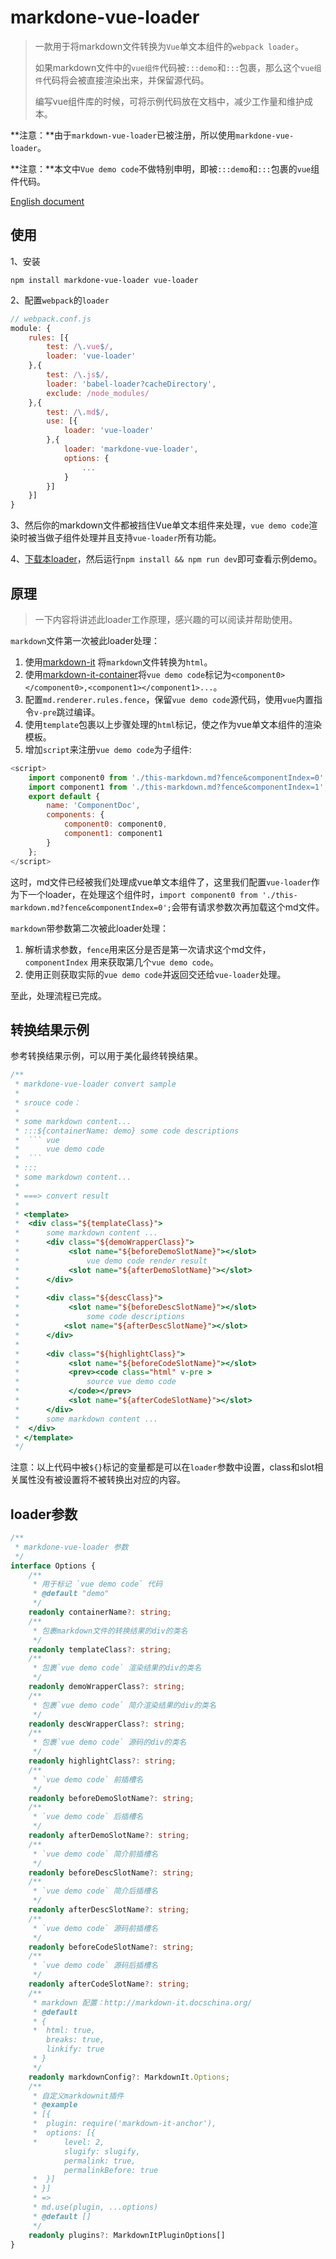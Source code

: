 # markdone-vue-loader

> 一款用于将markdown文件转换为`Vue`单文本组件的`webpack loader`。
>
> 如果markdown文件中的`vue组件`代码被`:::demo`和`:::`包裹，那么这个`vue组件`代码将会被直接渲染出来，并保留源代码。
>
> 编写vue组件库的时候，可将示例代码放在文档中，减少工作量和维护成本。

**注意：**由于`markdown-vue-loader`已被注册，所以使用`markdone-vue-loader`。

**注意：**本文中`Vue demo code`不做特别申明，即被`:::demo`和`:::`包裹的`vue`组件代码。

[English document](README.md)

## 使用

1、安装

```shell
npm install markdone-vue-loader vue-loader
```

2、配置`webpack`的`loader`

```js
// webpack.conf.js
module: {
    rules: [{
        test: /\.vue$/,
        loader: 'vue-loader'
    },{
        test: /\.js$/,
        loader: 'babel-loader?cacheDirectory',
        exclude: /node_modules/
    },{
        test: /\.md$/,
        use: [{
            loader: 'vue-loader'
        },{
            loader: 'markdone-vue-loader',
            options: {
                ...
            }
        }]
    }]
}
```

3、然后你的markdown文件都被挡住Vue单文本组件来处理，`vue demo code`渲染时被当做子组件处理并且支持`vue-loader`所有功能。

4、[下载本loader](https://github.com/linlinyang/md-vue-loader)，然后运行`npm install && npm run dev`即可查看示例demo。



## 原理

> 一下内容将讲述此loader工作原理，感兴趣的可以阅读并帮助使用。

`markdown`文件第一次被此loader处理：

1. 使用[markdown-it](https://www.npmjs.com/package/markdown-it) 将`markdown`文件转换为`html`。
2. 使用[markdown-it-container](https://www.npmjs.com/package/markdown-it-container)将`vue demo code`标记为`<component0></component0>,<component1></component1>...`。
3. 配置`md.renderer.rules.fence`，保留`vue demo code`源代码，使用`vue`内置指令`v-pre`跳过编译。
4. 使用`template`包裹以上步骤处理的`html`标记，使之作为vue单文本组件的渲染模板。
5. 增加`script`来注册`vue demo code`为子组件:

```javascript
<script>
	import component0 from './this-markdown.md?fence&componentIndex=0';
    import component1 from './this-markdown.md?fence&componentIndex=1';
    export default {
        name: 'ComponentDoc',
        components: {
            component0: component0,
            component1: component1
        }
    };
</script>
```

这时，md文件已经被我们处理成vue单文本组件了，这里我们配置`vue-loader`作为下一个loader，在处理这个组件时，`import component0 from './this-markdown.md?fence&componentIndex=0';`会带有请求参数次再加载这个md文件。

`markdown`带参数第二次被此loader处理：

1. 解析请求参数，`fence`用来区分是否是第一次请求这个md文件， `componentIndex` 用来获取第几个`vue demo code`。
2. 使用正则获取实际的`vue demo code`并返回交还给`vue-loader`处理。

至此，处理流程已完成。

## 转换结果示例

参考转换结果示例，可以用于美化最终转换结果。

```js
/**
 * markdone-vue-loader convert sample
 * 
 * srouce code：
 * 
 * some markdown content...
 * :::${containerName: demo} some code descriptions
 *  ``` vue
 *      vue demo code
 *  ```
 * :::
 * some markdown content...
 * 
 * ===> convert result
 * 
 * <template>
 *  <div class="${templateClass}">
 *      some markdown content ...
 *      <div class="${demoWrapperClass}">
 *           <slot name="${beforeDemoSlotName}"></slot>
 *               vue demo code render result
 *           <slot name="${afterDemoSlotName}"></slot>
 *      </div>
 *      
 *      <div class="${descClass}">
 *           <slot name="${beforeDescSlotName}"></slot>
 *               some code descriptions
 *          <slot name="${afterDescSlotName}"></slot>
 *      </div>
 *      
 *      <div class="${highlightClass}">
 *           <slot name="${beforeCodeSlotName}"></slot>
 *           <prev><code class="html" v-pre >
 *               source vue demo code
 *           </code></prev>
 *           <slot name="${afterCodeSlotName}"></slot>
 *      </div>
 *      some markdown content ...
 *  </div>
 * </template>
 */
```

注意：以上代码中被`${}`标记的变量都是可以在`loader`参数中设置，class和slot相关属性没有被设置将不被转换出对应的内容。



## loader参数

```typescript
/**
 * markdone-vue-loader 参数
 */
interface Options {
    /**
     * 用于标记 `vue demo code` 代码
     * @default "demo"
     */
    readonly containerName?: string;
    /**
     * 包裹markdown文件的转换结果的div的类名
     */
    readonly templateClass?: string;
    /**
     * 包裹`vue demo code` 渲染结果的div的类名
     */
    readonly demoWrapperClass?: string;
    /**
     * 包裹`vue demo code` 简介渲染结果的div的类名
     */
    readonly descWrapperClass?: string;
    /**
     * 包裹`vue demo code` 源码的div的类名
     */
    readonly highlightClass?: string;
    /**
     * `vue demo code` 前插槽名
     */
    readonly beforeDemoSlotName?: string;
    /**
     * `vue demo code` 后插槽名
     */
    readonly afterDemoSlotName?: string;
    /**
     * `vue demo code` 简介前插槽名
     */
    readonly beforeDescSlotName?: string;
    /**
     * `vue demo code` 简介后插槽名
     */
    readonly afterDescSlotName?: string;
    /**
     * `vue demo code` 源码前插槽名
     */
    readonly beforeCodeSlotName?: string;
    /**
     * `vue demo code` 源码后插槽名
     */
    readonly afterCodeSlotName?: string;
    /**
     * markdown 配置：http://markdown-it.docschina.org/
     * @default 
     * {
     *  html: true,
        breaks: true,
        linkify: true
     * }
     */
    readonly markdownConfig?: MarkdownIt.Options;
    /**
     * 自定义markdownit插件
     * @example 
     * [{
     *  plugin: require('markdown-it-anchor'),
     *  options: [{
     *      level: 2,
            slugify: slugify,
            permalink: true,
            permalinkBefore: true
     *  }]
     * }]
     * =>
     * md.use(plugin, ...options)
     * @default []
     */
    readonly plugins?: MarkdownItPluginOptions[]
}
```

